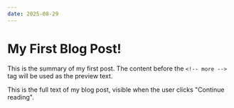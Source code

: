 ```yaml
---
date: 2025-08-29
---
```

# My First Blog Post!

This is the summary of my first post. The content before the `<!-- more -->` tag will be used as the preview text.

<!-- more -->

This is the full text of my blog post, visible when the user clicks "Continue reading".
